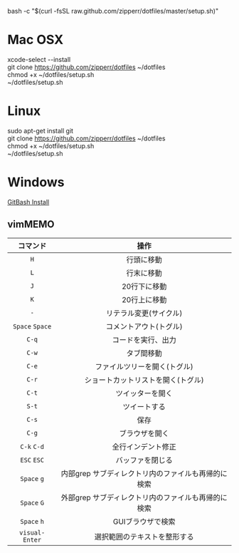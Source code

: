  bash -c "$(curl -fsSL raw.github.com/zipperr/dotfiles/master/setup.sh)"



#  Mac OSX
xcode-select --install  
git clone https://github.com/zipperr/dotfiles ~/dotfiles  
chmod +x ~/dotfiles/setup.sh  
~/dotfiles/setup.sh  

#  Linux
sudo apt-get install git  
git clone https://github.com/zipperr/dotfiles ~/dotfiles  
chmod +x ~/dotfiles/setup.sh  
~/dotfiles/setup.sh  

#  Windows
[GitBash Install](http://gitforwindows.org)  

##  vimMEMO
| コマンド        | 操作                                                |
| :-------------: | :-------------------------------------------------: |
| `H`             | 行頭に移動                                          |
| `L`             | 行末に移動                                          |
| `J`             | 20行下に移動                                        |
| `K`             | 20行上に移動                                        |
| `-`             | リテラル変更(サイクル)                              |
| `Space` `Space` | コメントアウト(トグル)                              |
| `C-q`           | コードを実行、出力                                  |
| `C-w`           | タブ間移動                                          |
| `C-e`           | ファイルツリーを開く(トグル)                        |
| `C-r`           | ショートカットリストを開く(トグル)                  |
| `C-t`           | ツイッターを開く                                    |
| `S-t`           | ツイートする                                        |
| `C-s`           | 保存                                                |
| `C-g`           | ブラウザを開く                                      |
| `C-k` `C-d`     | 全行インデント修正                                  |
| `ESC` `ESC`     | バッファを閉じる                                    |
| `Space` `g`     | 内部grep サブディレクトリ内のファイルも再帰的に検索 |
| `Space` `G`     | 外部grep サブディレクトリ内のファイルも再帰的に検索 |
| `Space` `h`     | GUIブラウザで検索                                   |
| `visual-Enter`  | 選択範囲のテキストを整形する                        |
